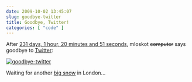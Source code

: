 ```yaml
---
date: 2009-10-02 13:45:07
slug: goodbye-twitter
title: Goodbye, Twitter!
categories: [ "code" ]
---
```


After [231 days, 1 hour, 20 minutes and 51 seconds](/?p=289), mloskot <del>computer</del> says goodbye to [Twitter](http://twitter.com/mloskot):





[![goodbye-twitter](http://farm3.static.flickr.com/2665/3973724653_6c8b34588b_m.jpg)](http://www.flickr.com/photos/mloskot/3973724653/)





Waiting for another [big snow](http://www.benmarsh.co.uk/snow/) in London...
